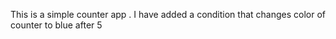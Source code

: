 This is a simple counter app .
I have added a condition that changes color of counter to blue after 5 